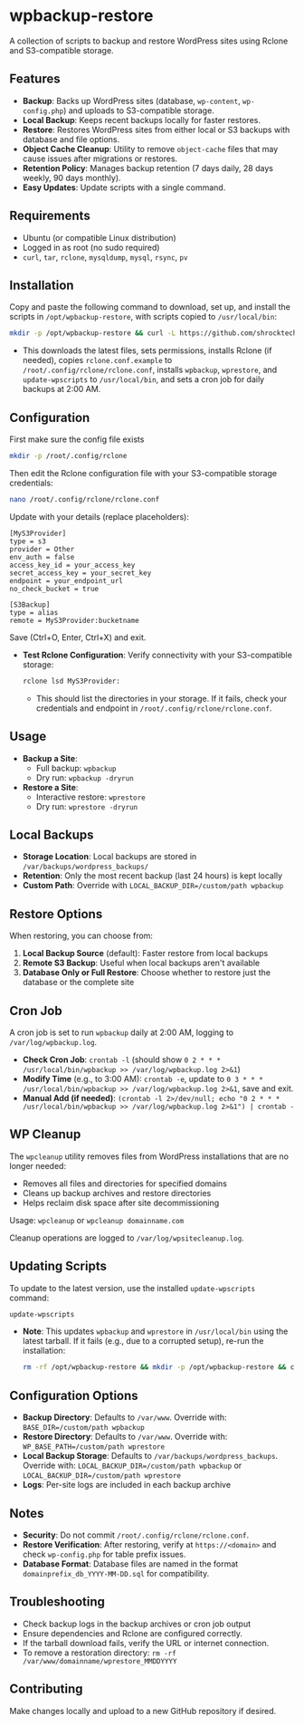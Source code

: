# wpbackup-restore

A collection of scripts to backup and restore WordPress sites using Rclone and S3-compatible storage.

## Features
- **Backup**: Backs up WordPress sites (database, `wp-content`, `wp-config.php`) and uploads to S3-compatible storage.
- **Local Backup**: Keeps recent backups locally for faster restores.
- **Restore**: Restores WordPress sites from either local or S3 backups with database and file options.
- **Object Cache Cleanup**: Utility to remove `object-cache` files that may cause issues after migrations or restores.
- **Retention Policy**: Manages backup retention (7 days daily, 28 days weekly, 90 days monthly).
- **Easy Updates**: Update scripts with a single command.

## Requirements
- Ubuntu (or compatible Linux distribution)
- Logged in as root (no sudo required)
- `curl`, `tar`, `rclone`, `mysqldump`, `mysql`, `rsync`, `pv`

## Installation
Copy and paste the following command to download, set up, and install the scripts in `/opt/wpbackup-restore`, with scripts copied to `/usr/local/bin`:
```bash
mkdir -p /opt/wpbackup-restore && curl -L https://github.com/shrocktech/wpbackup-restore/archive/refs/heads/main.tar.gz | tar -xz -C /opt/wpbackup-restore --strip-components=1 && chmod +x /opt/wpbackup-restore/install.sh /opt/wpbackup-restore/update.sh /opt/wpbackup-restore/wpbackup.sh /opt/wpbackup-restore/wprestore.sh && /opt/wpbackup-restore/install.sh
```
- This downloads the latest files, sets permissions, installs Rclone (if needed), copies `rclone.conf.example` to `/root/.config/rclone/rclone.conf`, installs `wpbackup`, `wprestore`, and `update-wpscripts` to `/usr/local/bin`, and sets a cron job for daily backups at 2:00 AM.

## Configuration
First make sure the config file exists
```bash
mkdir -p /root/.config/rclone
```

Then edit the Rclone configuration file with your S3-compatible storage credentials:
```bash
nano /root/.config/rclone/rclone.conf
```
Update with your details (replace placeholders):
```plaintext
[MyS3Provider]
type = s3
provider = Other
env_auth = false
access_key_id = your_access_key
secret_access_key = your_secret_key
endpoint = your_endpoint_url
no_check_bucket = true

[S3Backup]
type = alias
remote = MyS3Provider:bucketname
```
Save (Ctrl+O, Enter, Ctrl+X) and exit.

- **Test Rclone Configuration**: Verify connectivity with your S3-compatible storage:
  ```bash
  rclone lsd MyS3Provider:
  ```
  - This should list the directories in your storage. If it fails, check your credentials and endpoint in `/root/.config/rclone/rclone.conf`.

## Usage
- **Backup a Site**:
  - Full backup: `wpbackup`
  - Dry run: `wpbackup -dryrun`
- **Restore a Site**:
  - Interactive restore: `wprestore`
  - Dry run: `wprestore -dryrun`

## Local Backups
- **Storage Location**: Local backups are stored in `/var/backups/wordpress_backups/`
- **Retention**: Only the most recent backup (last 24 hours) is kept locally
- **Custom Path**: Override with `LOCAL_BACKUP_DIR=/custom/path wpbackup`

## Restore Options
When restoring, you can choose from:
1. **Local Backup Source** (default): Faster restore from local backups
2. **Remote S3 Backup**: Useful when local backups aren't available
3. **Database Only or Full Restore**: Choose whether to restore just the database or the complete site

## Cron Job
A cron job is set to run `wpbackup` daily at 2:00 AM, logging to `/var/log/wpbackup.log`.
- **Check Cron Job**: `crontab -l` (should show `0 2 * * * /usr/local/bin/wpbackup >> /var/log/wpbackup.log 2>&1`)
- **Modify Time** (e.g., to 3:00 AM): `crontab -e`, update to `0 3 * * * /usr/local/bin/wpbackup >> /var/log/wpbackup.log 2>&1`, save and exit.
- **Manual Add (if needed)**: `(crontab -l 2>/dev/null; echo "0 2 * * * /usr/local/bin/wpbackup >> /var/log/wpbackup.log 2>&1") | crontab -`

## WP Cleanup
The `wpcleanup` utility removes files from WordPress installations that are no longer needed:

- Removes all files and directories for specified domains
- Cleans up backup archives and restore directories
- Helps reclaim disk space after site decommissioning

Usage: `wpcleanup` or `wpcleanup domainname.com`

Cleanup operations are logged to `/var/log/wpsitecleanup.log`.

## Updating Scripts
To update to the latest version, use the installed `update-wpscripts` command:
```bash
update-wpscripts
```
- **Note**: This updates `wpbackup` and `wprestore` in `/usr/local/bin` using the latest tarball. If it fails (e.g., due to a corrupted setup), re-run the installation:
  ```bash
  rm -rf /opt/wpbackup-restore && mkdir -p /opt/wpbackup-restore && curl -L https://github.com/shrocktech/wpbackup-restore/archive/refs/heads/main.tar.gz | tar -xz -C /opt/wpbackup-restore --strip-components=1 && chmod +x /opt/wpbackup-restore/install.sh /opt/wpbackup-restore/update.sh /opt/wpbackup-restore/wpbackup.sh /opt/wpbackup-restore/wprestore.sh /opt/wpbackup-restore/cleanup.sh && /opt/wpbackup-restore/install.sh
  ```

## Configuration Options
- **Backup Directory**: Defaults to `/var/www`. Override with: `BASE_DIR=/custom/path wpbackup`
- **Restore Directory**: Defaults to `/var/www`. Override with: `WP_BASE_PATH=/custom/path wprestore`
- **Local Backup Storage**: Defaults to `/var/backups/wordpress_backups`. Override with: `LOCAL_BACKUP_DIR=/custom/path wpbackup` or `LOCAL_BACKUP_DIR=/custom/path wprestore`
- **Logs**: Per-site logs are included in each backup archive

## Notes
- **Security**: Do not commit `/root/.config/rclone/rclone.conf`.
- **Restore Verification**: After restoring, verify at `https://<domain>` and check `wp-config.php` for table prefix issues.
- **Database Format**: Database files are named in the format `domainprefix_db_YYYY-MM-DD.sql` for compatibility.

## Troubleshooting
- Check backup logs in the backup archives or cron job output
- Ensure dependencies and Rclone are configured correctly.
- If the tarball download fails, verify the URL or internet connection.
- To remove a restoration directory: `rm -rf /var/www/domainname/wprestore_MMDDYYYY`

## Contributing
Make changes locally and upload to a new GitHub repository if desired.
